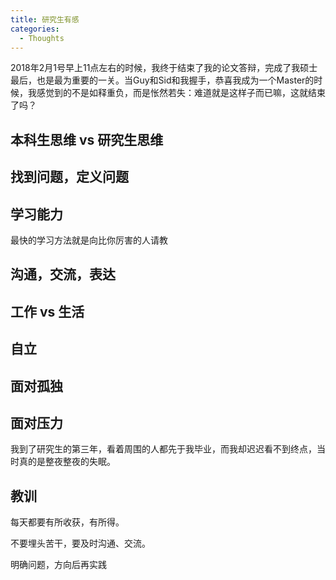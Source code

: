 ```yaml
---
title: 研究生有感
categories: 
  - Thoughts
---
```


2018年2月1号早上11点左右的时候，我终于结束了我的论文答辩，完成了我硕士最后，也是最为重要的一关。当Guy和Sid和我握手，恭喜我成为一个Master的时候，我感觉到的不是如释重负，而是怅然若失：难道就是这样子而已嘛，这就结束了吗？

## 本科生思维 vs 研究生思维


## 找到问题，定义问题

## 学习能力
最快的学习方法就是向比你厉害的人请教

## 沟通，交流，表达

## 工作 vs 生活

## 自立

## 面对孤独

## 面对压力
我到了研究生的第三年，看着周围的人都先于我毕业，而我却迟迟看不到终点，当时真的是整夜整夜的失眠。

## 教训
每天都要有所收获，有所得。

不要埋头苦干，要及时沟通、交流。

明确问题，方向后再实践
